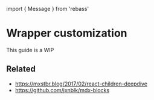 import { Message } from 'rebass'

# Wrapper customization

<Message>
  This guide is a WIP
</Message>

## Related

*   <https://mxstbr.blog/2017/02/react-children-deepdive>
*   <https://github.com/jxnblk/mdx-blocks>
